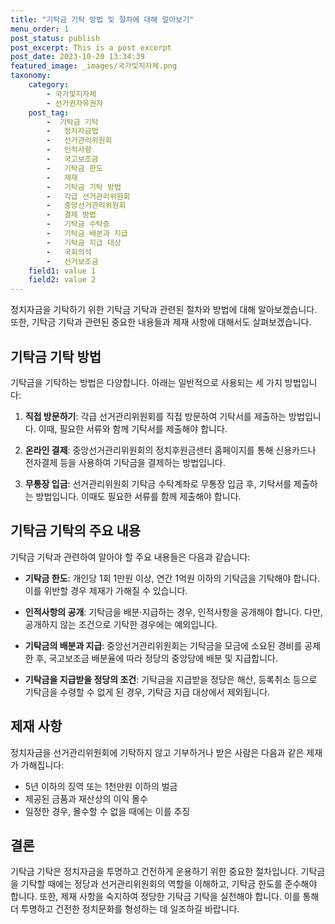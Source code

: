 ```yaml
---
title: "기탁금 기탁 방법 및 절차에 대해 알아보기"
menu_order: 1
post_status: publish
post_excerpt: This is a post excerpt
post_date: 2023-10-20 13:34:39
featured_image: _images/국가및지자체.png
taxonomy:
    category:
        - 국가및지자체
        - 선거권자유권자
    post_tag:
        -  기탁금 기탁
        -   정치자금법
        -   선거관리위원회
        -   인적사항
        -   국고보조금
        -   기탁금 한도
        -   제재
        -   기탁금 기탁 방법
        -   각급 선거관리위원회
        -   중앙선거관리위원회
        -   결제 방법
        -   기탁금 수탁증
        -   기탁금 배분과 지급
        -   기탁금 지급 대상
        -   국회의석
        -   선거보조금
    field1: value 1
    field2: value 2
---
```



정치자금을 기탁하기 위한 기탁금 기탁과 관련된 절차와 방법에 대해 알아보겠습니다. 또한, 기탁금 기탁과 관련된 중요한 내용들과 제재 사항에 대해서도 살펴보겠습니다.

## 기탁금 기탁 방법

기탁금을 기탁하는 방법은 다양합니다. 아래는 일반적으로 사용되는 세 가지 방법입니다:

1. **직접 방문하기**: 각급 선거관리위원회를 직접 방문하여 기탁서를 제출하는 방법입니다. 이때, 필요한 서류와 함께 기탁서를 제출해야 합니다.

2. **온라인 결제**: 중앙선거관리위원회의 정치후원금센터 홈페이지를 통해 신용카드나 전자결제 등을 사용하여 기탁금을 결제하는 방법입니다.

3. **무통장 입금**: 선거관리위원회 기탁금 수탁계좌로 무통장 입금 후, 기탁서를 제출하는 방법입니다. 이때도 필요한 서류를 함께 제출해야 합니다.

## 기탁금 기탁의 주요 내용

기탁금 기탁과 관련하여 알아야 할 주요 내용들은 다음과 같습니다:

- **기탁금 한도**: 개인당 1회 1만원 이상, 연간 1억원 이하의 기탁금을 기탁해야 합니다. 이를 위반할 경우 제재가 가해질 수 있습니다.

- **인적사항의 공개**: 기탁금을 배분·지급하는 경우, 인적사항을 공개해야 합니다. 다만, 공개하지 않는 조건으로 기탁한 경우에는 예외입니다.

- **기탁금의 배분과 지급**: 중앙선거관리위원회는 기탁금을 모금에 소요된 경비를 공제한 후, 국고보조금 배분율에 따라 정당의 중앙당에 배분 및 지급합니다.

- **기탁금을 지급받을 정당의 조건**: 기탁금을 지급받을 정당은 해산, 등록취소 등으로 기탁금을 수령할 수 없게 된 경우, 기탁금 지급 대상에서 제외됩니다.

## 제재 사항

정치자금을 선거관리위원회에 기탁하지 않고 기부하거나 받은 사람은 다음과 같은 제재가 가해집니다:

- 5년 이하의 징역 또는 1천만원 이하의 벌금
- 제공된 금품과 재산상의 이익 몰수
- 일정한 경우, 몰수할 수 없을 때에는 이를 추징

## 결론

기탁금 기탁은 정치자금을 투명하고 건전하게 운용하기 위한 중요한 절차입니다. 기탁금을 기탁할 때에는 정당과 선거관리위원회의 역할을 이해하고, 기탁금 한도를 준수해야 합니다. 또한, 제재 사항을 숙지하여 정당한 기탁금 기탁을 실천해야 합니다. 이를 통해 더 투명하고 건전한 정치문화를 형성하는 데 일조하길 바랍니다.
